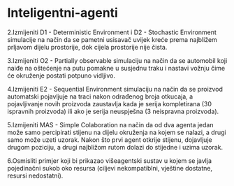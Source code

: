 # Inteligentni-agenti

2.Izmijeniti D1 - Deterministic Environment i D2 - Stochastic Environment simulacije na način da se pametni usisavač uvijek kreće prema najbližem prljavom dijelu prostorije, dok cijela prostorije nije čista.

3.Izmijeniti O2 - Partially observable simulaciju na način da se automobil koji naiđe na oštećenje na putu pomakne u susjednu traku i nastavi vožnju čime će okruženje postati potpuno vidljivo.

4.Izmijeniti E2 - Sequential Environment simulaciju na način da se proizvod automatski pojavljuje na traci nakon odrađenog broja otkucaja, a pojavljivanje novih proizvoda zaustavlja kada je serija kompletirana (30 ispravnih proizvoda) ili ako je serija neuspješna (3 neispravna proizvoda).

5.Izmijeniti MAS - Simple Colaboration na način da od dva agenta jedan može samo percipirati stijenu na dijelu okruženja na kojem se nalazi, a drugi samo može uzeti uzorak. Nakon što prvi agent otkrije stijenu, dojavljuje drugom poziciju, a drugi najbližom rutom dolazi do stijedne i uzima uzorak.

6.Osmisliti primjer koji bi prikazao višeagentski sustav u kojem se javlja pojedinačni sukob oko resursa (ciljevi nekompatiblni, vještine dostatne, resursi nedostatni).
